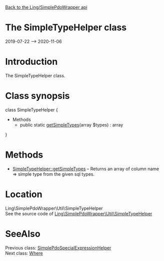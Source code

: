 [Back to the Ling/SimplePdoWrapper api](https://github.com/lingtalfi/SimplePdoWrapper/blob/master/doc/api/Ling/SimplePdoWrapper.md)



The SimpleTypeHelper class
================
2019-07-22 --> 2020-11-06






Introduction
============

The SimpleTypeHelper class.



Class synopsis
==============


class <span class="pl-k">SimpleTypeHelper</span>  {

- Methods
    - public static [getSimpleTypes](https://github.com/lingtalfi/SimplePdoWrapper/blob/master/doc/api/Ling/SimplePdoWrapper/Util/SimpleTypeHelper/getSimpleTypes.md)(array $types) : array

}






Methods
==============

- [SimpleTypeHelper::getSimpleTypes](https://github.com/lingtalfi/SimplePdoWrapper/blob/master/doc/api/Ling/SimplePdoWrapper/Util/SimpleTypeHelper/getSimpleTypes.md) &ndash; Returns an array of column name => simple type from the given sql types.





Location
=============
Ling\SimplePdoWrapper\Util\SimpleTypeHelper<br>
See the source code of [Ling\SimplePdoWrapper\Util\SimpleTypeHelper](https://github.com/lingtalfi/SimplePdoWrapper/blob/master/Util/SimpleTypeHelper.php)



SeeAlso
==============
Previous class: [SimplePdoSpecialExpressionHelper](https://github.com/lingtalfi/SimplePdoWrapper/blob/master/doc/api/Ling/SimplePdoWrapper/Util/SimplePdoSpecialExpressionHelper.md)<br>Next class: [Where](https://github.com/lingtalfi/SimplePdoWrapper/blob/master/doc/api/Ling/SimplePdoWrapper/Util/Where.md)<br>
